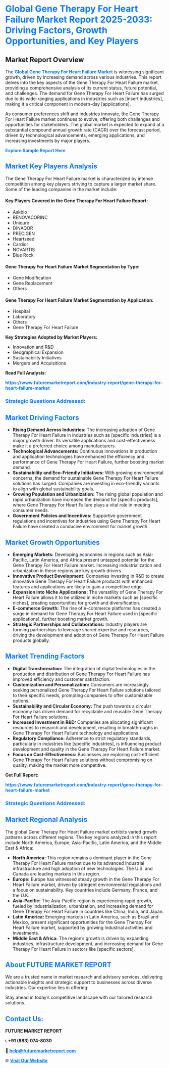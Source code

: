 <h1 style="color: #007BFF;">Global Gene Therapy For Heart Failure Market Report 2025-2033: Driving Factors, Growth Opportunities, and Key Players</h1>

<section id="overview">
<h2>Market Report Overview</h2>
<p>The <a href="https://www.futuremarketreport.com/industry-report/gene-therapy-for-heart-failure-market" style="color: #007BFF; text-decoration: none;"><strong>Global Gene Therapy For Heart Failure Market</strong></a> is witnessing significant growth, driven by increasing demand across various industries. This report delves into the key aspects of the Gene Therapy For Heart Failure market, providing a comprehensive analysis of its current status, future potential, and challenges. The demand for Gene Therapy For Heart Failure has surged due to its wide-ranging applications in industries such as [insert industries], making it a critical component in modern-day [applications].</p>
<p>As consumer preferences shift and industries innovate, the Gene Therapy For Heart Failure market continues to evolve, offering both challenges and opportunities for stakeholders. The global market is expected to expand at a substantial compound annual growth rate (CAGR) over the forecast period, driven by technological advancements, emerging applications, and increasing investments by major players.</p>
</section>

<section id="overview">
<p><a href="https://www.futuremarketreport.com/request-sample/reportId=123617" style="color: #007BFF; text-decoration: none;"><strong>Explore Sample Report Here</strong></a></p>
</section>

<section id="key-players">
<h2 style="color: #007BFF;">Market Key Players Analysis</h2>
<p>The Gene Therapy For Heart Failure market is characterized by intense competition among key players striving to capture a larger market share. Some of the leading companies in the market include:</p>
<h4>Key Players Covered in the Gene Therapy For Heart Failure Report:</h4>
<ul><li>Askbio</li><li>RENOVACORINC</li><li>Uniqure</li><li>DINAQOR</li><li>PRECIGEN</li><li>Heartseed</li><li>Cardior</li><li>NOVARTIS</li><li>Blue Rock</li></ul>
<h4>Gene Therapy For Heart Failure Market Segmentation by Type:</h4>
<ul><li>Gene Modification</li><li>Gene Replacement</li><li>Others</li></ul>

<h4>Gene Therapy For Heart Failure Market Segmentation by Application:</h4>
<ul><li>Hospital</li><li>Laboratory</li><li>Others</li><li>Gene Therapy For Heart Failure</li></ul>
<p><strong>Key Strategies Adopted by Market Players:</strong></p>
<ul>
<li>Innovation and R&D</li>
<li>Geographical Expansion</li>
<li>Sustainability Initiatives</li>
<li>Mergers and Acquisitions</li>
</ul>
</section>

<section>
<p><strong>Read Full Analysis: </strong></p><a href="https://www.futuremarketreport.com/industry-report/gene-therapy-for-heart-failure-market" style="color: #007BFF; text-decoration: none;"><strong>https://www.futuremarketreport.com/industry-report/gene-therapy-for-heart-failure-market</strong></a>
<h3 style="color: #007BFF;">Strategic Questions Addressed:</h3>
</section>

<section id="driving-factors">
<h2 style="color: #007BFF;">Market Driving Factors</h2>
<ul>
<li><strong>Rising Demand Across Industries:</strong> The increasing adoption of Gene Therapy For Heart Failure in industries such as [specific industries] is a major growth driver. Its versatile applications and cost-effectiveness make it a preferred choice among manufacturers.</li>
<li><strong>Technological Advancements:</strong> Continuous innovations in production and application technologies have enhanced the efficiency and performance of Gene Therapy For Heart Failure, further boosting market demand.</li>
<li><strong>Sustainability and Eco-Friendly Initiatives:</strong> With growing environmental concerns, the demand for sustainable Gene Therapy For Heart Failure solutions has surged. Companies are investing in eco-friendly variants to align with global sustainability goals.</li>
<li><strong>Growing Population and Urbanization:</strong> The rising global population and rapid urbanization have increased the demand for [specific products], where Gene Therapy For Heart Failure plays a vital role in meeting consumer needs.</li>
<li><strong>Government Policies and Incentives:</strong> Supportive government regulations and incentives for industries using Gene Therapy For Heart Failure have created a conducive environment for market growth.</li>
</ul>
</section>

<section id="growth-opportunities">
<h2 style="color: #007BFF;">Market Growth Opportunities</h2>
<ul>
<li><strong>Emerging Markets:</strong> Developing economies in regions such as Asia-Pacific, Latin America, and Africa present untapped potential for the Gene Therapy For Heart Failure market. Increasing industrialization and urbanization in these regions are key growth drivers.</li>
<li><strong>Innovative Product Development:</strong> Companies investing in R&D to create innovative Gene Therapy For Heart Failure products with enhanced features and applications are likely to gain a competitive edge.</li>
<li><strong>Expansion into Niche Applications:</strong> The versatility of Gene Therapy For Heart Failure allows it to be utilized in niche markets such as [specific niches], creating opportunities for growth and diversification.</li>
<li><strong>E-commerce Growth:</strong> The rise of e-commerce platforms has created a surge in demand for Gene Therapy For Heart Failure used in [specific applications], further boosting market growth.</li>
<li><strong>Strategic Partnerships and Collaborations:</strong> Industry players are forming partnerships to leverage shared expertise and resources, driving the development and adoption of Gene Therapy For Heart Failure products globally.</li>
</ul>
</section>

<section id="trending-factors">
<h2 style="color: #007BFF;">Market Trending Factors</h2>
<ul>
<li><strong>Digital Transformation:</strong> The integration of digital technologies in the production and distribution of Gene Therapy For Heart Failure has improved efficiency and customer satisfaction.</li>
<li><strong>Customization and Personalization:</strong> Consumers are increasingly seeking personalized Gene Therapy For Heart Failure solutions tailored to their specific needs, prompting companies to offer customizable options.</li>
<li><strong>Sustainability and Circular Economy:</strong> The push towards a circular economy has driven demand for recyclable and reusable Gene Therapy For Heart Failure solutions.</li>
<li><strong>Increased Investment in R&D:</strong> Companies are allocating significant resources to research and development, resulting in breakthroughs in Gene Therapy For Heart Failure technology and applications.</li>
<li><strong>Regulatory Compliance:</strong> Adherence to strict regulatory standards, particularly in industries like [specific industries], is influencing product development and quality in the Gene Therapy For Heart Failure market.</li>
<li><strong>Focus on Cost-Effectiveness:</strong> Businesses are exploring cost-efficient Gene Therapy For Heart Failure solutions without compromising on quality, making the market more competitive.</li>
</ul>
</section>

<section>
<p><strong>Get Full Report: </strong></p><a href="https://www.futuremarketreport.com/industry-report/gene-therapy-for-heart-failure-market" style="color: #007BFF; text-decoration: none;"><strong>https://www.futuremarketreport.com/industry-report/gene-therapy-for-heart-failure-market</strong></a>
<h3 style="color: #007BFF;">Strategic Questions Addressed:</h3>
</section>


<section id="regional-analysis">
<h2 style="color: #007BFF;">Market Regional Analysis</h2>
<p>The global Gene Therapy For Heart Failure market exhibits varied growth patterns across different regions. The key regions analyzed in this report include North America, Europe, Asia-Pacific, Latin America, and the Middle East & Africa:</p>
<ul>
<li><strong>North America:</strong> This region remains a dominant player in the Gene Therapy For Heart Failure market due to its advanced industrial infrastructure and high adoption of new technologies. The U.S. and Canada are leading markets in this region.</li>
<li><strong>Europe:</strong> Europe has witnessed steady growth in the Gene Therapy For Heart Failure market, driven by stringent environmental regulations and a focus on sustainability. Key countries include Germany, France, and the U.K.</li>
<li><strong>Asia-Pacific:</strong> The Asia-Pacific region is experiencing rapid growth, fueled by industrialization, urbanization, and increasing demand for Gene Therapy For Heart Failure in countries like China, India, and Japan.</li>
<li><strong>Latin America:</strong> Emerging markets in Latin America, such as Brazil and Mexico, present significant opportunities for the Gene Therapy For Heart Failure market, supported by growing industrial activities and investments.</li>
<li><strong>Middle East & Africa:</strong> The region’s growth is driven by expanding industries, infrastructure development, and increasing demand for Gene Therapy For Heart Failure in sectors like [specific sectors].</li>
</ul>
</section>

<footer>
<h2 style="color: #007BFF;">About FUTURE MARKET REPORT</h2>
<p>We are a trusted name in market research and advisory services, delivering actionable insights and strategic support to businesses across diverse industries. Our expertise lies in offering:</p>

<p>Stay ahead in today’s competitive landscape with our tailored research solutions.</p>

<h2 style="color: #007BFF;">Contact Us:</h2>
<p><strong>FUTURE MARKET REPORT</strong></p>
<p>📞 <strong>+91 (883) 074-8030</strong></p>
<p>📧 <strong><a href="mailto:help@futuremarketreport.com" style="color: #007BFF;">help@futuremarketreport.com</a></strong></p>
<p>🌐 <strong><a href="https://www.futuremarketreport.com/" style="color: #007BFF;">Visit Our Website</a></strong></p>
</footer>
